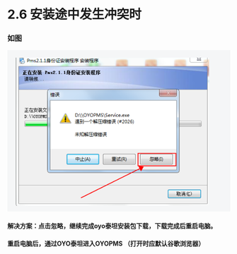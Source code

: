 # 2.6 安装途中发生冲突时

### 如图

![](../../../.gitbook/assets/image%20%28256%29.png)

#### 解决方案：点击忽略，继续完成oyo泰坦安装包下载，下载完成后重启电脑。

#### 重启电脑后，通过OYO泰坦进入OYOPMS （打开时应默认谷歌浏览器）




